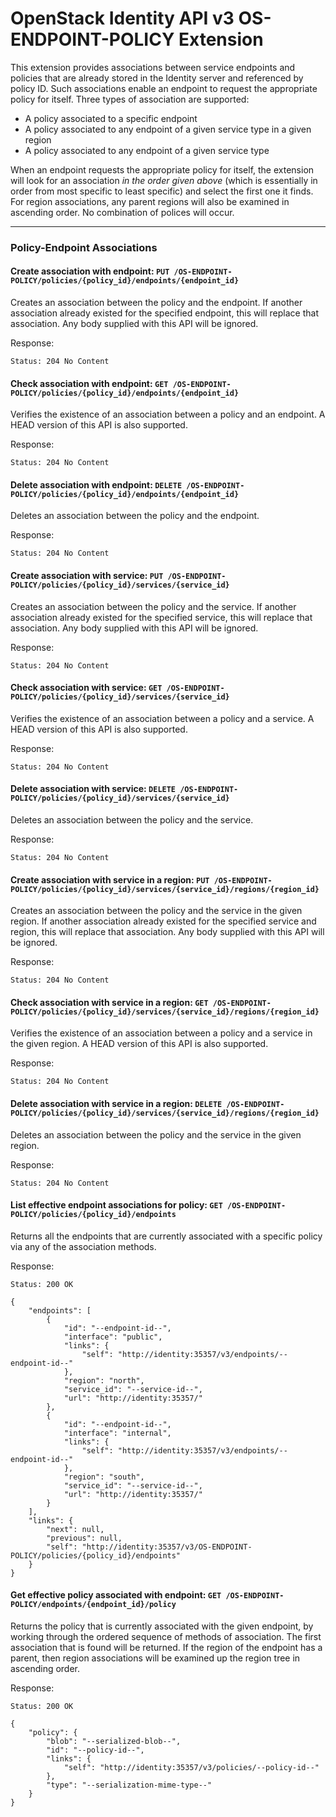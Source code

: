 OpenStack Identity API v3 OS-ENDPOINT-POLICY Extension
======================================================

This extension provides associations between service endpoints and policies
that are already stored in the Identity server and referenced by policy ID.
Such associations enable an endpoint to request the appropriate policy for
itself.  Three types of association are supported:

- A policy associated to a specific endpoint
- A policy associated to any endpoint of a given service type in a given
region
- A policy associated to any endpoint of a given service type

When an endpoint requests the appropriate policy for itself, the extension will
look for an association *in the order given above* (which is essentially in
order from most specific to least specific) and select the first one it finds.
For region associations, any parent regions will also be examined in ascending
order. No combination of polices will occur.

---

### Policy-Endpoint Associations

#### Create association with endpoint: `PUT /OS-ENDPOINT-POLICY/policies/{policy_id}/endpoints/{endpoint_id}`

Creates an association between the policy and the endpoint. If another
association already existed for the specified endpoint, this will replace that
association. Any body supplied with this API will be ignored.

Response:

    Status: 204 No Content

#### Check association with endpoint: `GET /OS-ENDPOINT-POLICY/policies/{policy_id}/endpoints/{endpoint_id}`

Verifies the existence of an association between a policy and an endpoint. A
HEAD version of this API is also supported.

Response:

    Status: 204 No Content

#### Delete association with endpoint: `DELETE /OS-ENDPOINT-POLICY/policies/{policy_id}/endpoints/{endpoint_id}`

Deletes an association between the policy and the endpoint.

Response:

    Status: 204 No Content

#### Create association with service: `PUT /OS-ENDPOINT-POLICY/policies/{policy_id}/services/{service_id}`

Creates an association between the policy and the service. If another
association already existed for the specified service, this will replace that
association. Any body supplied with this API will be ignored.

Response:

    Status: 204 No Content

#### Check association with service: `GET /OS-ENDPOINT-POLICY/policies/{policy_id}/services/{service_id}`

Verifies the existence of an association between a policy and a service. A HEAD
version of this API is also supported.

Response:

    Status: 204 No Content

#### Delete association with service: `DELETE /OS-ENDPOINT-POLICY/policies/{policy_id}/services/{service_id}`

Deletes an association between the policy and the service.

Response:

    Status: 204 No Content

#### Create association with service in a region: `PUT /OS-ENDPOINT-POLICY/policies/{policy_id}/services/{service_id}/regions/{region_id}`

Creates an association between the policy and the service in the given region.
If another association already existed for the specified service and region,
this will replace that association. Any body supplied with this API will be
ignored.

Response:

    Status: 204 No Content

#### Check association with service in a region: `GET /OS-ENDPOINT-POLICY/policies/{policy_id}/services/{service_id}/regions/{region_id}`

Verifies the existence of an association between a policy and a service in the
given region. A HEAD version of this API is also supported.

Response:

    Status: 204 No Content

#### Delete association with service in a region: `DELETE /OS-ENDPOINT-POLICY/policies/{policy_id}/services/{service_id}/regions/{region_id}`

Deletes an association between the policy and the service in the given region.

Response:

    Status: 204 No Content

#### List effective endpoint associations for policy: `GET /OS-ENDPOINT-POLICY/policies/{policy_id}/endpoints`

Returns all the endpoints that are currently associated with a specific policy
via any of the association methods.

Response:

    Status: 200 OK

    {
        "endpoints": [
            {
                "id": "--endpoint-id--",
                "interface": "public",
                "links": {
                    "self": "http://identity:35357/v3/endpoints/--endpoint-id--"
                },
                "region": "north",
                "service_id": "--service-id--",
                "url": "http://identity:35357/"
            },
            {
                "id": "--endpoint-id--",
                "interface": "internal",
                "links": {
                    "self": "http://identity:35357/v3/endpoints/--endpoint-id--"
                },
                "region": "south",
                "service_id": "--service-id--",
                "url": "http://identity:35357/"
            }
        ],
        "links": {
            "next": null,
            "previous": null,
            "self": "http://identity:35357/v3/OS-ENDPOINT-POLICY/policies/{policy_id}/endpoints"
        }
    }

#### Get effective policy associated with endpoint: `GET /OS-ENDPOINT-POLICY/endpoints/{endpoint_id}/policy`

Returns the policy that is currently associated with the given endpoint, by
working through the ordered sequence of methods of association. The first
association that is found will be returned. If the region of the endpoint has a
parent, then region associations will be examined up the region tree in
ascending order.

Response:

    Status: 200 OK

    {
        "policy": {
            "blob": "--serialized-blob--",
            "id": "--policy-id--",
            "links": {
                "self": "http://identity:35357/v3/policies/--policy-id--"
            },
            "type": "--serialization-mime-type--"
        }
    }
